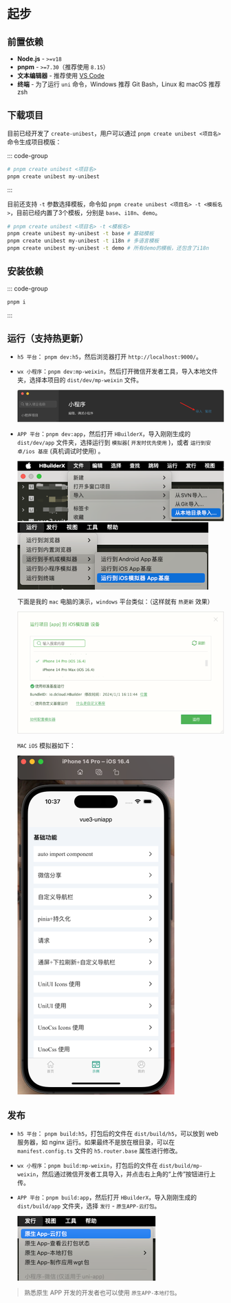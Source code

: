 # 起步

## 前置依赖

- **Node.js** - `>=v18`
- **pnpm** - `>=7.30`（推荐使用 `8.15`）
- **文本编辑器** - 推荐使用 [VS Code](https://code.visualstudio.com/)
- **终端** - 为了运行 `uni` 命令，Windows 推荐 Git Bash，Linux 和 macOS 推荐 zsh

## 下载项目

目前已经开发了 `create-unibest`，用户可以通过 `pnpm create unibest <项目名>` 命令生成项目模版：

::: code-group

```bash [pnpm]
# pnpm create unibest <项目名>
pnpm create unibest my-unibest
```

:::

目前还支持 `-t` 参数选择模板，命令如 `pnpm create unibest <项目名> -t <模板名>`，目前已经内置了3个模板，分别是 `base`、`i18n`、`demo`。
```sh
# pnpm create unibest <项目名> -t <模板名>
pnpm create unibest my-unibest -t base # 基础模板
pnpm create unibest my-unibest -t i18n # 多语言模板
pnpm create unibest my-unibest -t demo # 所有demo的模板，还包含了i18n
```

<!-- - 如果想学习所有的 `demo`，可以通过 `pnpm create unibest my-unibest-demo -t demo` 生成。(包含了所有的 `demo` 和 `i18n` 代码)
- 如果是新开发一个项目，建议使用 `base` 模板，可以通过 `pnpm create unibest my-unibest -t base` 生成。（不含 `demo` 代码）
- 如果项目有多语言需求，建议使用 `i18n` 模板，可以通过 `pnpm create unibest my-unibest -t i18n` 生成。（不含 `demo` 代码） -->

## 安装依赖

::: code-group

```bash [pnpm]
pnpm i
```

:::

## 运行（支持热更新）

- `h5 平台`： `pnpm dev:h5`，然后浏览器打开 `http://localhost:9000/`。
- `wx 小程序`：`pnpm dev:mp-weixin`，然后打开微信开发者工具，导入本地文件夹，选择本项目的 `dist/dev/mp-weixin` 文件。

  ![Alt text](./screenshots/image-3.png)

- `APP 平台`：`pnpm dev:app`，然后打开 `HBuilderX`，导入刚刚生成的 `dist/dev/app` 文件夹，选择运行到 `模拟器`( `开发时优先使用` )，或者 `运行到安卓/ios 基座` (真机调试时使用) 。

  ![Alt text](./screenshots/image-4.png)
  ![Alt text](./screenshots/image-5.png)

  下面是我的 `mac` 电脑的演示，`windows` 平台类似：（这样就有 `热更新` 效果）

  ![Alt text](./screenshots/image-6.png)

  `MAC` `iOS` 模拟器如下：

  ![Alt text](./screenshots/image-7.png)

## 发布

- `h5 平台`： `pnpm build:h5`，打包后的文件在 `dist/build/h5`，可以放到 web 服务器，如 nginx 运行。如果最终不是放在根目录，可以在 `manifest.config.ts` 文件的 `h5.router.base` 属性进行修改。
- `wx 小程序`：`pnpm build:mp-weixin`，打包后的文件在 `dist/build/mp-weixin`，然后通过微信开发者工具导入，并点击右上角的“上传”按钮进行上传。
- `APP 平台`：`pnpm build:app`，然后打开 `HBuilderX`，导入刚刚生成的 `dist/build/app` 文件夹，选择 `发行` - `原生APP-云打包`。

  ![Alt text](./screenshots/image-8.png)

> 熟悉原生 APP 开发的开发者也可以使用 `原生APP-本地打包`。
